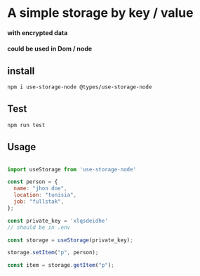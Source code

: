 # A simple storage by key / value

#### with encrypted data

#### could be used in Dom / node

## install

```bash
npm i use-storage-node @types/use-storage-node

```
## Test

```bash
npm run test
```

## Usage
```js

import useStorage from 'use-storage-node'

const person = {
  name: "jhon doe",
  location: "tunisia",
  job: "fullstak",
};

const private_key = 'xlqsdeidhe'
// should be in .env

const storage = useStorage(private_key);

storage.setItem("p", person);

const item = storage.getItem("p");


```
